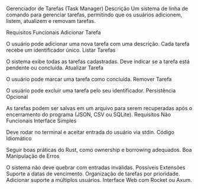 Gerenciador de Tarefas (Task Manager)
Descrição
Um sistema de linha de comando para gerenciar tarefas, permitindo que os usuários adicionem, listem, atualizem e removam tarefas.

Requisitos Funcionais
Adicionar Tarefa

O usuário pode adicionar uma nova tarefa com uma descrição.
Cada tarefa recebe um identificador único.
Listar Tarefas

O sistema exibe todas as tarefas cadastradas.
Deve indicar se a tarefa está pendente ou concluída.
Atualizar Tarefa

O usuário pode marcar uma tarefa como concluída.
Remover Tarefa

O usuário pode excluir uma tarefa pelo seu identificador.
Persistência Opcional

As tarefas podem ser salvas em um arquivo para serem recuperadas após o encerramento do programa (JSON, CSV ou SQLite).
Requisitos Não Funcionais
Interface Simples

Deve rodar no terminal e aceitar entrada do usuário via stdin.
Código Idiomático

Seguir boas práticas do Rust, como ownership e borrowing adequados.
Boa Manipulação de Erros

O sistema não deve quebrar com entradas inválidas.
Possíveis Extensões
Suporte a datas de vencimento.
Organização de tarefas por prioridade.
Adicionar suporte a múltiplos usuários.
Interface Web com Rocket ou Axum.

